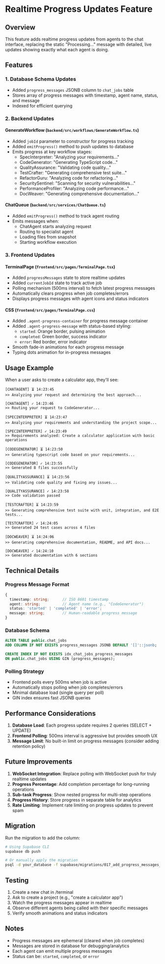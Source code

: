 # Realtime Progress Updates Feature

## Overview
This feature adds realtime progress updates from agents to the chat interface, replacing the static "Processing..." message with detailed, live updates showing exactly what each agent is doing.

## Features

### 1. Database Schema Updates
- Added `progress_messages` JSONB column to `chat_jobs` table
- Stores array of progress messages with timestamp, agent name, status, and message
- Indexed for efficient querying

### 2. Backend Updates

#### GenerateWorkflow (`backend/src/workflows/GenerateWorkflow.ts`)
- Added `jobId` parameter to constructor for progress tracking
- Added `emitProgress()` method to push updates to database
- Emits progress at key workflow stages:
  - SpecInterpreter: "Analyzing your requirements..."
  - CodeGenerator: "Generating TypeScript code..."
  - QualityAssurance: "Validating code quality..."
  - TestCrafter: "Generating comprehensive test suite..."
  - RefactorGuru: "Analyzing code for refactoring..."
  - SecuritySentinel: "Scanning for security vulnerabilities..."
  - PerformanceProfiler: "Analyzing code performance..."
  - DocWeaver: "Generating comprehensive documentation..."

#### ChatQueue (`backend/src/services/ChatQueue.ts`)
- Added `emitProgress()` method to track agent routing
- Emits messages when:
  - ChatAgent starts analyzing request
  - Routing to specialist agent
  - Loading files from snapshot
  - Starting workflow execution

### 3. Frontend Updates

#### TerminalPage (`frontend/src/pages/TerminalPage.tsx`)
- Added `progressMessages` state to store realtime updates
- Added `currentJobId` state to track active job
- Polling mechanism (500ms interval) to fetch latest progress messages
- Automatically clears progress when job completes/errors
- Displays progress messages with agent icons and status indicators

#### CSS (`frontend/src/pages/TerminalPage.css`)
- Added `.agent-progress-container` for progress message container
- Added `.agent-progress-message` with status-based styling:
  - `started`: Orange border, pulsing animation
  - `completed`: Green border, success indicator
  - `error`: Red border, error indicator
- Smooth fade-in animations for each progress message
- Typing dots animation for in-progress messages

## Usage Example

When a user asks to create a calculator app, they'll see:

```
[CHATAGENT] ⏳ 14:23:45
>> Analyzing your request and determining the best approach...

[CHATAGENT] ✓ 14:23:46
>> Routing your request to CodeGenerator...

[SPECINTERPRETER] ⏳ 14:23:47
>> Analyzing your requirements and understanding the project scope...

[SPECINTERPRETER] ✓ 14:23:49
>> Requirements analyzed: Create a calculator application with basic operations

[CODEGENERATOR] ⏳ 14:23:50
>> Generating typescript code based on your requirements...

[CODEGENERATOR] ✓ 14:23:55
>> Generated 8 files successfully

[QUALITYASSURANCE] ⏳ 14:23:56
>> Validating code quality and fixing any issues...

[QUALITYASSURANCE] ✓ 14:23:58
>> Code validation passed

[TESTCRAFTER] ⏳ 14:23:59
>> Generating comprehensive test suite with unit, integration, and E2E tests...

[TESTCRAFTER] ✓ 14:24:05
>> Generated 24 test cases across 4 files

[DOCWEAVER] ⏳ 14:24:06
>> Generating comprehensive documentation, README, and API docs...

[DOCWEAVER] ✓ 14:24:10
>> Generated documentation with 6 sections
```

## Technical Details

### Progress Message Format
```typescript
{
  timestamp: string;      // ISO 8601 timestamp
  agent: string;          // Agent name (e.g., "CodeGenerator")
  status: 'started' | 'completed' | 'error';
  message: string;        // Human-readable progress message
}
```

### Database Schema
```sql
ALTER TABLE public.chat_jobs
ADD COLUMN IF NOT EXISTS progress_messages JSONB DEFAULT '[]'::jsonb;

CREATE INDEX IF NOT EXISTS idx_chat_jobs_progress_messages 
ON public.chat_jobs USING GIN (progress_messages);
```

### Polling Strategy
- Frontend polls every 500ms when job is active
- Automatically stops polling when job completes/errors
- Minimal database load (single query per poll)
- GIN index ensures fast JSONB queries

## Performance Considerations

1. **Database Load**: Each progress update requires 2 queries (SELECT + UPDATE)
2. **Frontend Polling**: 500ms interval is aggressive but provides smooth UX
3. **Message Limit**: No built-in limit on progress messages (consider adding retention policy)

## Future Improvements

1. **WebSocket Integration**: Replace polling with WebSocket push for truly realtime updates
2. **Progress Percentage**: Add completion percentage for long-running operations
3. **Sub-task Progress**: Show nested progress for multi-step operations
4. **Progress History**: Store progress in separate table for analytics
5. **Rate Limiting**: Implement rate limiting on progress updates to prevent spam

## Migration

Run the migration to add the column:

```bash
# Using Supabase CLI
supabase db push

# Or manually apply the migration
psql -d your_database -f supabase/migrations/017_add_progress_messages_to_chat_jobs.sql
```

## Testing

1. Create a new chat in /terminal
2. Ask to create a project (e.g., "create a calculator app")
3. Watch the progress messages appear in realtime
4. Observe different agents being called with their specific messages
5. Verify smooth animations and status indicators

## Notes

- Progress messages are ephemeral (cleared when job completes)
- Messages are stored in database for debugging/analytics
- Each agent can emit multiple progress messages
- Status can be: `started`, `completed`, or `error`
